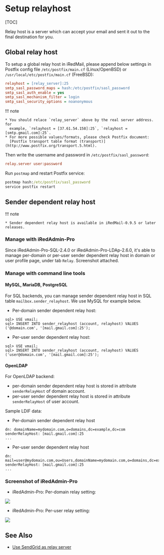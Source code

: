 # Setup relayhost

[TOC]

Relay host is a server which can accept your email and sent it out to the final
destination for you.

## Global relay host

To setup a global relay host in iRedMail, please append below settings in
Postfix config file `/etc/postfix/main.cf` (Linux/OpenBSD) or
`/usr/local/etc/postfix/main.cf` (FreeBSD):

```cfg
relayhost = [relay_server]:25
smtp_sasl_password_maps = hash:/etc/postfix/sasl_password
smtp_sasl_auth_enable = yes
smtp_sasl_mechanism_filter = login
smtp_sasl_security_options = noanonymous
```

!!! note

    * You should relace `relay_server` above by the real server address. for
      example, `relayhost = [37.61.54.158]:25`, `relayhost = [smtp.gmail.com]:25`.
    * For more possible values/formats, please check Postfix document:
      [Postfix transport table format (transport)](http://www.postfix.org/transport.5.html).

Then write the username and password in `/etc/postfix/sasl_password`:

```cfg
relay.server user:password
```

Run `postmap` and restart Postfix service:

```cmd
postmap hash:/etc/postfix/sasl_password
service postfix restart
```

## Sender dependent relay host

!!! note

    * Sender dependent relay host is available in iRedMail-0.9.5 or later releases.

### Manage with iRedAdmin-Pro

Since iRedAdmin-Pro-SQL-2.4.0 or iRedAdmin-Pro-LDAp-2.6.0, it's able to manage
per-domain or per-user sender dependent relay host in domain or user profile
page, under tab `Relay`. Screenshot attached.

### Manage with command line tools

#### MySQL, MariaDB, PostgreSQL

For SQL backends, you can manage sender dependent relay host in SQL table
`mailbox.sender_relayhost`. We use MySQL for example below.

* Per-domain sender dependent relay host:

```
sql> USE vmail;
sql> INSERT INTO sender_relayhost (account, relayhost) VALUES ('@domain.com', '[mail.gmail.com]:25');
```

* Per-user sender dependent relay host:

```
sql> USE vmail;
sql> INSERT INTO sender_relayhost (account, relayhost) VALUES ('user@domain.com', '[mail.gmail.com]:25');
```

#### OpenLDAP

For OpenLDAP backend:

* per-domain sender dependent relay host is stored in attribute `senderRelayHost` of domain account.
* per-user sender dependent relay host is stored in attribute `senderRelayHost` of user account.

Sample LDIF data:

* Per-domain sender dependent relay host

```
dn: domainName=mydomain.com,o=domains,dc=example,dc=com
senderRelayHost: [mail.gmail.com]:25
...
```

* Per-user sender dependent relay host

```
dn: mail=user@mydomain.com,ou=Users,domainName=mydomain.com,o=domains,dc=example,dc=com
senderRelayHost: [mail.gmail.com]:25
...
```

### Screenshot of iRedAdmin-Pro

* iRedAdmin-Pro: Per-domain relay setting:

![](../images/iredadmin/domain_profile_relay.png)

* iRedAdmin-Pro: Per-user relay setting:

![](../images/iredadmin/user_profile_relay.png)

## See Also

* [Use SendGrid as relay server](https://sendgrid.com/docs/Integrate/Mail_Servers/postfix.html)
